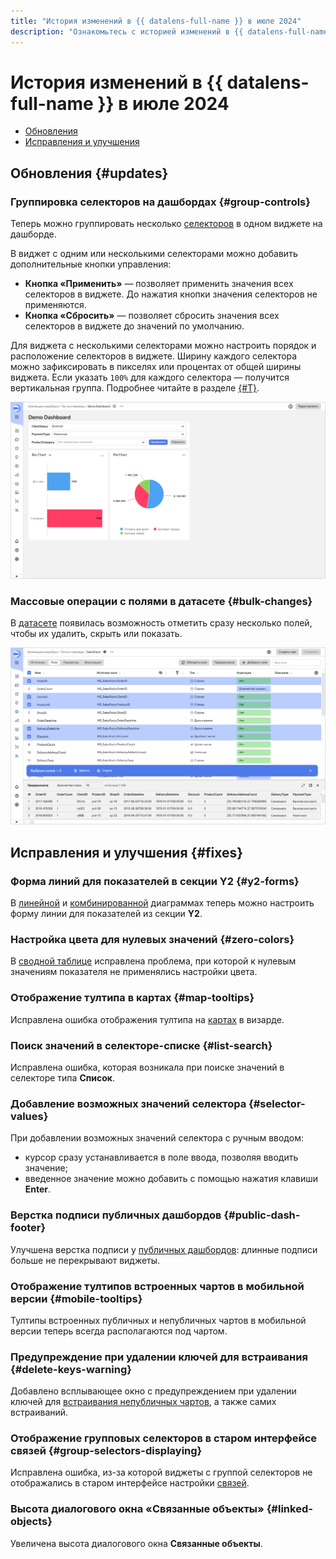 ```yaml
---
title: "История изменений в {{ datalens-full-name }} в июле 2024"
description: "Ознакомьтесь с историей изменений в {{ datalens-full-name }} за июль 2024."
---
```


# История изменений в {{ datalens-full-name }} в июле 2024

* [Обновления](#updates)
* [Исправления и улучшения](#fixes)

## Обновления {#updates}



### Группировка селекторов на дашбордах {#group-controls}

Теперь можно группировать несколько [селекторов](../dashboard/selector.md) в одном виджете на дашборде.

В виджет с одним или несколькими селекторами можно добавить дополнительные кнопки управления:

* **Кнопка «Применить»** — позволяет применить значения всех селекторов в виджете. До нажатия кнопки значения селекторов не применяются.
* **Кнопка «Сбросить»** — позволяет сбросить значения всех селекторов в виджете до значений по умолчанию.

Для виджета с несколькими селекторами можно настроить порядок и расположение селекторов в виджете. Ширину каждого селектора можно зафиксировать в пикселях или процентах от общей ширины виджета. Если указать `100%` для каждого селектора — получится вертикальная группа. Подробнее читайте в разделе [{#T}](../operations/dashboard/add-selector.md).

![screenshot](../../_assets/datalens/dashboard/dashboard-group-selectors.svg)


### Массовые операции с полями в датасете {#bulk-changes}

В [датасете](../concepts/dataset/index.md) появилась возможность отметить сразу несколько полей, чтобы их удалить, скрыть или показать.

![screenshot](../../_assets/datalens/dataset/dataset-fields-bulk-changes.svg)

## Исправления и улучшения {#fixes}

### Форма линий для показателей в секции Y2 {#y2-forms}

В [линейной](../visualization-ref/line-chart.md) и [комбинированной](../visualization-ref/combined-chart.md) диаграммах теперь можно настроить форму линии для показателей из секции **Y2**.

### Настройка цвета для нулевых значений {#zero-colors}

В [сводной таблице](../visualization-ref/pivot-table-chart.md) исправлена проблема, при которой к нулевым значениям показателя не применялись настройки цвета.

### Отображение тултипа в картах {#map-tooltips}

Исправлена ошибка отображения тултипа на [картах](../visualization-ref/map-chart.md) в визарде.

### Поиск значений в селекторе-списке {#list-search}

Исправлена ошибка, которая возникала при поиске значений в селекторе типа **Список**.

### Добавление возможных значений селектора {#selector-values}

При добавлении возможных значений селектора с ручным вводом:

* курсор сразу устанавливается в поле ввода, позволяя вводить значение;
* введенное значение можно добавить с помощью нажатия клавиши **Enter**.


### Верстка подписи публичных дашбордов {#public-dash-footer}

Улучшена верстка подписи у [публичных дашбордов](../concepts/datalens-public.md): длинные подписи больше не перекрывают виджеты.

### Отображение тултипов встроенных чартов в мобильной версии {#mobile-tooltips}

Тултипы встроенных публичных и непубличных чартов в мобильной версии теперь всегда располагаются под чартом.

### Предупреждение при удалении ключей для встраивания {#delete-keys-warning}

Добавлено всплывающее окно с предупреждением при удалении ключей для [встраивания непубличных чартов](../security/private-embedded-objects.md), а также самих встраиваний.

### Отображение групповых селекторов в старом интерфейсе связей {#group-selectors-displaying}

Исправлена ошибка, из-за которой виджеты с группой селекторов не отображались в старом интерфейсе настройки [связей](../dashboard/link.md).



### Высота диалогового окна «Связанные объекты» {#linked-objects}

Увеличена высота диалогового окна **Связанные объекты**.
